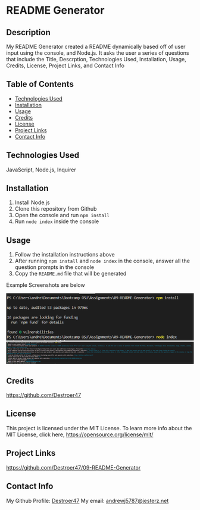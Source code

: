 # README Generator

## Description
My README Generator created a README dynamically based off of user input using the console, and Node.js. It asks the user a series of questions that include the Title, Descrption, Technologies Used, Installation, Usage, Credits, License, Project Links, and Contact Info

## Table of Contents
- [Technologies Used](#technologies-used)
- [Installation](#installation)
- [Usage](#usage)
- [Credits](#credits)
- [License](#license)
- [Project Links](#project-links)
- [Contact Info](#contact-info)

## Technologies Used
JavaScript, Node.js, Inquirer

## Installation
1. Install Node.js 
2. Clone this repository from Github
3. Open the console and run `npm install`
4. Run `node index` inside the console

## Usage
1. Follow the installation instructions above 
2. After running `npm install` and `node index` in the console, answer all the question prompts in the console
3. Copy the `README.md` file that will be generated

Example Screenshots are below

![Usage Example](assets/2Usage.png)
![Usage Example](assets/3Usage.png)

## Credits
https://github.com/Destroer47

## License
This project is licensed under the MIT License. To learn more info about the MIT License, click here, https://opensource.org/license/mit/

## Project Links
https://github.com/Destroer47/09-README-Generator

## Contact Info
My Github Profile: [Destroer47](https://github.com/Destroer47)
My email: andrewj5787@jesterz.net
